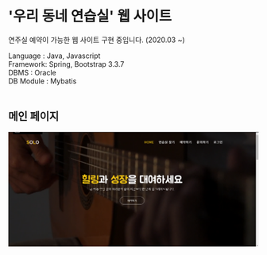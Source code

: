 # '우리 동네 연습실' 웹 사이트
연주실 예약이 가능한 웹 사이트 구현 중입니다. (2020.03 ~)<br>

Language : Java, Javascript<br>
Framework: Spring, Bootstrap 3.3.7<br>
DBMS : Oracle<br>
DB Module : Mybatis
<br><br>

메인 페이지<br>
----------
![main_page](./img/solo_1.png)

